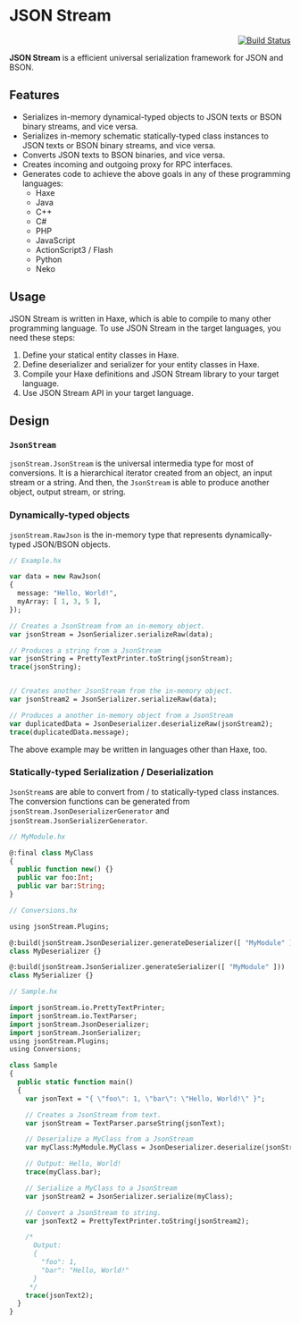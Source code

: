 JSON Stream
===========

<div align="right"><a href="https://travis-ci.org/qifun/json-stream"><img alt="Build Status" src="https://travis-ci.org/qifun/json-stream.png?branch=master"/></a></div>

**JSON Stream** is a efficient universal serialization framework for JSON and BSON.

## Features

* Serializes in-memory dynamical-typed objects to JSON texts or BSON binary streams, and vice versa.
* Serializes in-memory schematic statically-typed class instances to JSON texts or BSON binary streams, and vice versa.
* Converts JSON texts to BSON binaries, and vice versa.
* Creates incoming and outgoing proxy for RPC interfaces.
* Generates code to achieve the above goals in any of these programming languages:
  * Haxe
  * Java
  * C++
  * C#
  * PHP
  * JavaScript
  * ActionScript3 / Flash
  * Python
  * Neko

## Usage

JSON Stream is written in Haxe, which is able to compile to many other programming language. To use JSON Stream in the target languages, you need these steps:

1. Define your statical entity classes in Haxe.
2. Define deserializer and serializer for your entity classes in Haxe.
3. Compile your Haxe definitions and JSON Stream library to your target language.
4. Use JSON Stream API in your target language.

## Design

### `JsonStream`

`jsonStream.JsonStream` is the universal intermedia type for most of conversions. It is a hierarchical iterator created from an object, an input stream or a string. And then, the `JsonStream` is able to produce another object, output stream, or string.

### Dynamically-typed objects

`jsonStream.RawJson` is the in-memory type that represents dynamically-typed JSON/BSON objects.

``` haxe
// Example.hx

var data = new RawJson(
{
  message: "Hello, World!",
  myArray: [ 1, 3, 5 ],
});

// Creates a JsonStream from an in-memory object.
var jsonStream = JsonSerializer.serializeRaw(data);

// Produces a string from a JsonStream
var jsonString = PrettyTextPrinter.toString(jsonStream);
trace(jsonString);


// Creates another JsonStream from the in-memory object.
var jsonStream2 = JsonSerializer.serializeRaw(data);

// Produces a another in-memory object from a JsonStream
var duplicatedData = JsonDeserializer.deserializeRaw(jsonStream2);
trace(duplicatedData.message);
```

The above example may be written in languages other than Haxe, too.

### Statically-typed Serialization / Deserialization

`JsonStream`s are able to convert from / to statically-typed class instances. The conversion functions can be generated from `jsonStream.JsonDeserializerGenerator` and `jsonStream.JsonSerializerGenerator`.

``` haxe
// MyModule.hx

@:final class MyClass
{
  public function new() {}
  public var foo:Int;
  public var bar:String;
}
```

``` haxe
// Conversions.hx

using jsonStream.Plugins;

@:build(jsonStream.JsonDeserializer.generateDeserializer([ "MyModule" ]))
class MyDeserializer {}

@:build(jsonStream.JsonSerializer.generateSerializer([ "MyModule" ]))
class MySerializer {}
```

``` haxe
// Sample.hx

import jsonStream.io.PrettyTextPrinter;
import jsonStream.io.TextParser;
import jsonStream.JsonDeserializer;
import jsonStream.JsonSerializer;
using jsonStream.Plugins;
using Conversions;

class Sample
{
  public static function main()
  {
    var jsonText = "{ \"foo\": 1, \"bar\": \"Hello, World!\" }";

    // Creates a JsonStream from text.
    var jsonStream = TextParser.parseString(jsonText);

    // Deserialize a MyClass from a JsonStream
    var myClass:MyModule.MyClass = JsonDeserializer.deserialize(jsonStream);

    // Output: Hello, World!
    trace(myClass.bar);

    // Serialize a MyClass to a JsonStream
    var jsonStream2 = JsonSerializer.serialize(myClass);

    // Convert a JsonStream to string.
    var jsonText2 = PrettyTextPrinter.toString(jsonStream2);

    /*
      Output:
      {
      	"foo": 1,
      	"bar": "Hello, World!"
      }
     */
    trace(jsonText2);
  }
}
```

